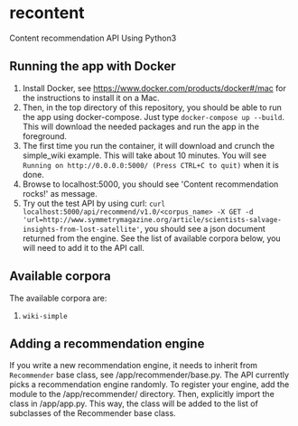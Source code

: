 # recontent
Content recommendation API
Using Python3


## Running the app with Docker
  1. Install Docker, see https://www.docker.com/products/docker#/mac for the instructions to install it on a Mac.
  2. Then, in the top directory of this repository, you should be able to run the app using docker-compose. Just type ```docker-compose up --build```. This will download the needed packages and run the app in the foreground.
  3. The first time you run the container, it will download and crunch the simple_wiki example. This will take about 10 minutes. You will see ```Running on http://0.0.0.0:5000/ (Press CTRL+C to quit)``` when it is done.
  4. Browse to localhost:5000, you should see 'Content recommendation rocks!' as message.
  5. Try out the test API by using curl: ```curl localhost:5000/api/recommend/v1.0/<corpus_name> -X GET -d 'url=http://www.symmetrymagazine.org/article/scientists-salvage-insights-from-lost-satellite'```, you should see a json document returned from the engine. See the list of available corpora below, you will need to add it to the API call.

## Available corpora
The available corpora are:
  1. ```wiki-simple```

## Adding a recommendation engine
If you write a new recommendation engine, it needs to inherit from ```Recommender``` base class, see /app/recommender/base.py. The API currently picks a recommendation engine randomly. To register your engine, add the module to the /app/recommender/ directory. Then, explicitly import the class in /app/app.py. This way, the class will be added to the list of subclasses of the Recommender base class.

